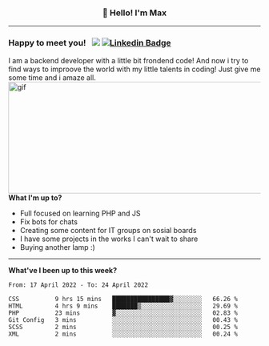 ### <p align="center">👋 Hello! I'm Max</p>

--------

### Happy to meet you! &nbsp; ![](https://komarev.com/ghpvc/?username=romartiny) [![Linkedin Badge](https://img.shields.io/badge/-LinkedIn-0e76a8?style=flat-square&logo=Linkedin&logoColor=white)](https://www.linkedin.com/in/romartiny/)

I am a backend developer with a little bit frondend code! And now i try to find ways to improove the world with my little talents in coding! Just give me some time and i amaze all.
<img align="right" alt="gif" src="https://64.media.tumblr.com/e1c5da7500447ac51ab1661819d6f4b2/1a4296433cef4166-8b/s1280x1920/b8361cd88301da5372f86efff22d950c16dbed9b.gif" width="530" height="223" />

**What I'm up to?**

- Full focused on learning PHP and JS
- Fix bots for chats
- Creating some content for IT groups on sosial boards
- I have some projects in the works I can't wait to share
- Buying another lamp :) 

-------

**What've I been up to this week?** 

<!--START_SECTION:waka-->

```text
From: 17 April 2022 - To: 24 April 2022

CSS          9 hrs 15 mins   ████████████████▓░░░░░░░░   66.26 %
HTML         4 hrs 9 mins    ███████▒░░░░░░░░░░░░░░░░░   29.69 %
PHP          23 mins         ▓░░░░░░░░░░░░░░░░░░░░░░░░   02.83 %
Git Config   3 mins          ░░░░░░░░░░░░░░░░░░░░░░░░░   00.43 %
SCSS         2 mins          ░░░░░░░░░░░░░░░░░░░░░░░░░   00.25 %
XML          2 mins          ░░░░░░░░░░░░░░░░░░░░░░░░░   00.24 %
```

<!--END_SECTION:waka-->
